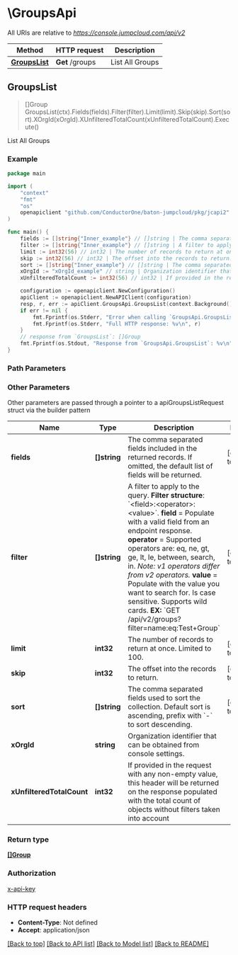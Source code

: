 # \GroupsApi

All URIs are relative to *https://console.jumpcloud.com/api/v2*

Method | HTTP request | Description
------------- | ------------- | -------------
[**GroupsList**](GroupsApi.md#GroupsList) | **Get** /groups | List All Groups



## GroupsList

> []Group GroupsList(ctx).Fields(fields).Filter(filter).Limit(limit).Skip(skip).Sort(sort).XOrgId(xOrgId).XUnfilteredTotalCount(xUnfilteredTotalCount).Execute()

List All Groups



### Example

```go
package main

import (
    "context"
    "fmt"
    "os"
    openapiclient "github.com/ConductorOne/baton-jumpcloud/pkg/jcapi2"
)

func main() {
    fields := []string{"Inner_example"} // []string | The comma separated fields included in the returned records. If omitted, the default list of fields will be returned.  (optional) (default to [])
    filter := []string{"Inner_example"} // []string | A filter to apply to the query.  **Filter structure**: `<field>:<operator>:<value>`.  **field** = Populate with a valid field from an endpoint response.  **operator** =  Supported operators are: eq, ne, gt, ge, lt, le, between, search, in. _Note: v1 operators differ from v2 operators._  **value** = Populate with the value you want to search for. Is case sensitive. Supports wild cards.  **EX:** `GET /api/v2/groups?filter=name:eq:Test+Group` (optional) (default to [])
    limit := int32(56) // int32 | The number of records to return at once. Limited to 100. (optional) (default to 10)
    skip := int32(56) // int32 | The offset into the records to return. (optional) (default to 0)
    sort := []string{"Inner_example"} // []string | The comma separated fields used to sort the collection. Default sort is ascending, prefix with `-` to sort descending.  (optional) (default to [])
    xOrgId := "xOrgId_example" // string | Organization identifier that can be obtained from console settings. (optional)
    xUnfilteredTotalCount := int32(56) // int32 | If provided in the request with any non-empty value, this header will be returned on the response populated with the total count of objects without filters taken into account (optional)

    configuration := openapiclient.NewConfiguration()
    apiClient := openapiclient.NewAPIClient(configuration)
    resp, r, err := apiClient.GroupsApi.GroupsList(context.Background()).Fields(fields).Filter(filter).Limit(limit).Skip(skip).Sort(sort).XOrgId(xOrgId).XUnfilteredTotalCount(xUnfilteredTotalCount).Execute()
    if err != nil {
        fmt.Fprintf(os.Stderr, "Error when calling `GroupsApi.GroupsList``: %v\n", err)
        fmt.Fprintf(os.Stderr, "Full HTTP response: %v\n", r)
    }
    // response from `GroupsList`: []Group
    fmt.Fprintf(os.Stdout, "Response from `GroupsApi.GroupsList`: %v\n", resp)
}
```

### Path Parameters



### Other Parameters

Other parameters are passed through a pointer to a apiGroupsListRequest struct via the builder pattern


Name | Type | Description  | Notes
------------- | ------------- | ------------- | -------------
 **fields** | **[]string** | The comma separated fields included in the returned records. If omitted, the default list of fields will be returned.  | [default to []]
 **filter** | **[]string** | A filter to apply to the query.  **Filter structure**: &#x60;&lt;field&gt;:&lt;operator&gt;:&lt;value&gt;&#x60;.  **field** &#x3D; Populate with a valid field from an endpoint response.  **operator** &#x3D;  Supported operators are: eq, ne, gt, ge, lt, le, between, search, in. _Note: v1 operators differ from v2 operators._  **value** &#x3D; Populate with the value you want to search for. Is case sensitive. Supports wild cards.  **EX:** &#x60;GET /api/v2/groups?filter&#x3D;name:eq:Test+Group&#x60; | [default to []]
 **limit** | **int32** | The number of records to return at once. Limited to 100. | [default to 10]
 **skip** | **int32** | The offset into the records to return. | [default to 0]
 **sort** | **[]string** | The comma separated fields used to sort the collection. Default sort is ascending, prefix with &#x60;-&#x60; to sort descending.  | [default to []]
 **xOrgId** | **string** | Organization identifier that can be obtained from console settings. | 
 **xUnfilteredTotalCount** | **int32** | If provided in the request with any non-empty value, this header will be returned on the response populated with the total count of objects without filters taken into account | 

### Return type

[**[]Group**](Group.md)

### Authorization

[x-api-key](../README.md#x-api-key)

### HTTP request headers

- **Content-Type**: Not defined
- **Accept**: application/json

[[Back to top]](#) [[Back to API list]](../README.md#documentation-for-api-endpoints)
[[Back to Model list]](../README.md#documentation-for-models)
[[Back to README]](../README.md)

